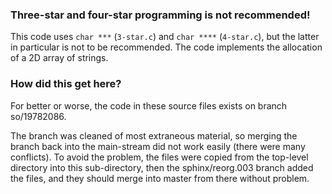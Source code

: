 ### Three-star and four-star programming is not recommended!

This code uses `char ***` (`3-star.c`) and `char ****` (`4-star.c`), but
the latter in particular is not to be recommended.  The code implements
the allocation of a 2D array of strings.

### How did this get here?

For better or worse, the code in these source files exists on branch
so/19782086.

The branch was cleaned of most extraneous material, so merging the
branch back into the main-stream did not work easily (there were many
conflicts).  To avoid the problem, the files were copied from the
top-level directory into this sub-directory, then the sphinx/reorg.003
branch added the files, and they should merge into master from there
without problem.
